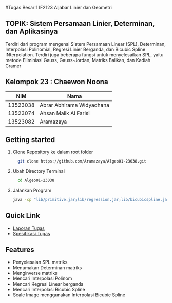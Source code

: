 #Tugas Besar 1 IF2123 Aljabar Linier dan Geometri

## TOPIK: Sistem Persamaan Linier, Determinan, dan Aplikasinya
Terdiri dari program mengenai Sistem Persamaan Linear (SPL), Determinan, Interpolasi Polinomial, Regresi Linier Berganda, dan Bicubic Spline INterpolation. Terdiri juga beberapa fungsi untuk menyelesaikan SPL, yaitu metode Eliminiasi Gauss, Gauss-Jordan, Matriks Balikan, dan Kadiah Cramer

## Kelompok 23 : Chaewon Noona
| NIM | Nama |
|----------|----------|
| 13523038 | Abrar Abhirama Widyadhana  |
| 13523074    | Ahsan Malik Al Farisi   |
| 13523082    | Aramazaya   | 

## Getting started
1. Clone Repository ke dalam root folder
   ```bash
     git clone https://github.com/Aramazaya/Algeo01-23038.git
    ```
3. Ubah Directory Terminal
   ```bash
     cd Algeo01-23038
    ```
5. Jalankan Program 
    ```bash
    java -cp "lib/primitive.jar;lib/regression.jar;lib/bicubicspline.jar;bin" main.main
    ```

## Quick Link
- [Laporan Tugas](https://docs.google.com/document/d/1lHOZ_ZN5qnCx2jLqxeyzMAcxCTxImhvZqTLU5hUFyqc/edit?tab=t.0)
- [Spesifikasi Tugas](https://docs.google.com/document/d/1_VVhIat1qDTyzMbPL2if3Rct3LGREfEYWxBFMCOeeUM/edit?tab=t.0)

## Features
- Penyelesaian SPL matriks
- Menumakan Determinan matriks
- Menginverse matriks
- Mencari Interpolasi Polinom
- Mencari Regresi Linear berganda
- Mencari Interpolasi Bicubic Spline
- Scale Image menggunakan Interpolasi Bicubic Spline
